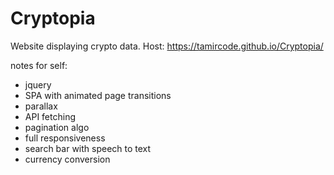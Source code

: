 # Cryptopia
Website displaying crypto data.
Host: https://tamircode.github.io/Cryptopia/

notes for self:

- jquery
- SPA with animated page transitions
- parallax
- API fetching
- pagination algo
- full responsiveness
- search bar with speech to text
- currency conversion
